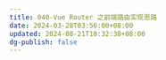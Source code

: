 ```yaml
---
title: 040-Vue Router 之前端路由实现思路
date: 2024-03-28T03:56:00+08:00
updated: 2024-08-21T10:32:38+08:00
dg-publish: false
---
```

